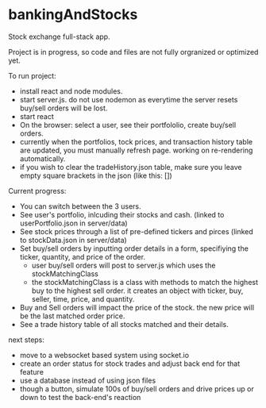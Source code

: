 # bankingAndStocks
Stock exchange full-stack app.

Project is in progress, so code and files are not fully orgranized or optimized yet. 


To run project: 
- install react and node modules.
- start server.js. do not use nodemon as everytime the server resets buy/sell orders will be lost.
- start react
- On the browser: select a user, see their portfololio, create buy/sell orders.
- currently when the portfolios,  tock prices, and transaction history table are updated, you must manually refresh page. working on re-rendering automatically.
- if you wish to clear the tradeHistory.json table, make sure you leave empty square brackets in the json (like this: [])


Current progress:
- You can switch between the 3 users.
- See user's portfolio, inlcuding their stocks and cash. (linked to userPortfolio.json in server/data)
- See stock prices through a list of pre-defined tickers and pirces (linked to stockData.json in server/data)
- Set buy/sell orders by inputting order details in a form, specifiying the ticker, quantity, and price of the order.
   - user buy/sell orders will post to server.js which uses the stockMatchingClass
   - the stockMatchingClass is a class with methods to match the highest buy to the highest sell order. it creates an object with ticker, buy, seller,  time, price, and quantity.
- Buy and Sell orders will impact the price of the stock. the new price will be the last matched order price.
- See a trade history table of all stocks matched and their details.

 
 next steps:
 - move to a websocket based system using socket.io
 - create an order status for stock trades and adjust back end for that feature
 - use a database instead of using json files
 - though a button, simulate 100s of buy/sell orders and drive prices up or down to test the back-end's reaction
 
